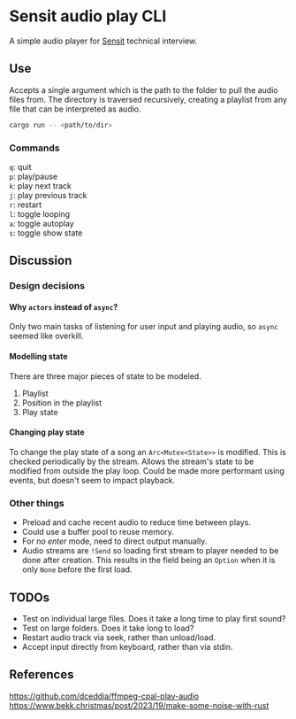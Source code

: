 # Sensit audio play CLI

A simple audio player for [Sensit](https://sensit.tech) technical interview.

## Use
Accepts a single argument which is the path to the folder to pull the audio files from.
The directory is traversed recursively, creating a playlist from any file
that can be interpreted as audio.
```sh
cargo run -- <path/to/dir>
```

### Commands
`q`: quit  
`p`: play/pause  
`k`: play next track  
`j`: play previous track  
`r`: restart  
`l`: toggle looping  
`a`: toggle autoplay  
`s`: toggle show state  

## Discussion 

### Design decisions
#### Why `actors` instead of `async`?

Only two main tasks of listening for user input and playing audio,
so `async` seemed like overkill.

#### Modelling state
There are three major pieces of state to be modeled.
1. Playlist
2. Position in the playlist
3. Play state

#### Changing play state
To change the play state of a song an `Arc<Mutex<State>>` is modified.
This is checked periodically by the stream.
Allows the stream's state to be modified from outside the play loop.
Could be made more performant using events, but doesn't seem to impact playback. 

### Other things
+ Preload and cache recent audio to reduce time between plays.
+ Could use a buffer pool to reuse memory.
+ For _no enter_ mode, need to direct output manually.
+ Audio streams are `!Send` so loading first stream to player needed to be done after creation.
This results in the field being an `Option` when it is only `None` before the first load.

## TODOs
+ Test on individual large files. Does it take a long time to play first sound?
+ Test on large folders. Does it take long to load?
+ Restart audio track via seek, rather than unload/load.
+ Accept input directly from keyboard, rather than via stdin.

## References
https://github.com/dceddia/ffmpeg-cpal-play-audio  
https://www.bekk.christmas/post/2023/19/make-some-noise-with-rust  

